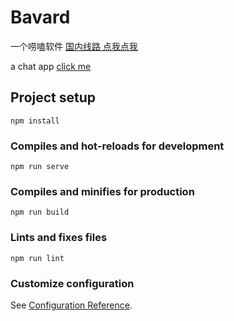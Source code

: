 # Bavard

一个唠嗑软件
[国内线路 点我点我](https://yilun-sun.github.io/bavard) 

a chat app 
[click me](https://bavard.netlify.app) 

## Project setup
```
npm install
```

### Compiles and hot-reloads for development
```
npm run serve
```

### Compiles and minifies for production
```
npm run build
```

### Lints and fixes files
```
npm run lint
```

### Customize configuration
See [Configuration Reference](https://cli.vuejs.org/config/).
